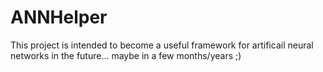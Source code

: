 # ANNHelper

This project is intended to become a useful framework for artificail neural networks in the future... maybe in a few months/years ;)
